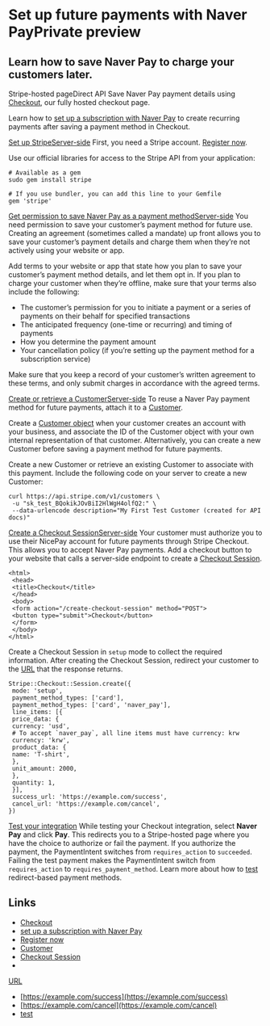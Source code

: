 # Set up future payments with Naver PayPrivate preview

## Learn how to save Naver Pay to charge your customers later.

Stripe-hosted pageDirect API
Save Naver Pay payment details using
[Checkout](https://docs.stripe.com/payments/checkout), our fully hosted checkout
page.

Learn how to [set up a subscription with Naver
Pay](https://docs.stripe.com/billing/subscriptions/naver-pay) to create
recurring payments after saving a payment method in Checkout.

[Set up
StripeServer-side](https://docs.stripe.com/payments/naver-pay/set-up-future-payments#web-set-up-stripe)
First, you need a Stripe account. [Register
now](https://dashboard.stripe.com/register).

Use our official libraries for access to the Stripe API from your application:

```
# Available as a gem
sudo gem install stripe
```

```
# If you use bundler, you can add this line to your Gemfile
gem 'stripe'
```

[Get permission to save Naver Pay as a payment
methodServer-side](https://docs.stripe.com/payments/naver-pay/set-up-future-payments#web-permissions)
You need permission to save your customer’s payment method for future use.
Creating an agreement (sometimes called a mandate) up front allows you to save
your customer’s payment details and charge them when they’re not actively using
your website or app.

Add terms to your website or app that state how you plan to save your customer’s
payment method details, and let them opt in. If you plan to charge your customer
when they’re offline, make sure that your terms also include the following:

- The customer’s permission for you to initiate a payment or a series of
payments on their behalf for specified transactions
- The anticipated frequency (one-time or recurring) and timing of payments
- How you determine the payment amount
- Your cancellation policy (if you’re setting up the payment method for a
subscription service)

Make sure that you keep a record of your customer’s written agreement to these
terms, and only submit charges in accordance with the agreed terms.

[Create or retrieve a
CustomerServer-side](https://docs.stripe.com/payments/naver-pay/set-up-future-payments#web-create-customer)
To reuse a Naver Pay payment method for future payments, attach it to a
[Customer](https://docs.stripe.com/api/customers).

Create a [Customer object](https://docs.stripe.com/api/customers) when your
customer creates an account with your business, and associate the ID of the
Customer object with your own internal representation of that customer.
Alternatively, you can create a new Customer before saving a payment method for
future payments.

Create a new Customer or retrieve an existing Customer to associate with this
payment. Include the following code on your server to create a new Customer:

```
curl https://api.stripe.com/v1/customers \
 -u "sk_test_BQokikJOvBiI2HlWgH4olfQ2:" \
 --data-urlencode description="My First Test Customer (created for API docs)"
```

[Create a Checkout
SessionServer-side](https://docs.stripe.com/payments/naver-pay/set-up-future-payments#web-create-checkout-session)
Your customer must authorize you to use their NicePay account for future
payments through Stripe Checkout. This allows you to accept Naver Pay payments.
Add a checkout button to your website that calls a server-side endpoint to
create a [Checkout Session](https://docs.stripe.com/api/checkout/sessions).

```
<html>
 <head>
 <title>Checkout</title>
 </head>
 <body>
 <form action="/create-checkout-session" method="POST">
 <button type="submit">Checkout</button>
 </form>
 </body>
</html>
```

Create a Checkout Session in `setup` mode to collect the required information.
After creating the Checkout Session, redirect your customer to the
[URL](https://docs.stripe.com/api/checkout/sessions/object#checkout_session_object-url)
that the response returns.

```
Stripe::Checkout::Session.create({
 mode: 'setup',
 payment_method_types: ['card'],
 payment_method_types: ['card', 'naver_pay'],
 line_items: [{
 price_data: {
 currency: 'usd',
 # To accept `naver_pay`, all line items must have currency: krw
 currency: 'krw',
 product_data: {
 name: 'T-shirt',
 },
 unit_amount: 2000,
 },
 quantity: 1,
 }],
 success_url: 'https://example.com/success',
 cancel_url: 'https://example.com/cancel',
})
```

[Test your
integration](https://docs.stripe.com/payments/naver-pay/set-up-future-payments#web-test-integration)
While testing your Checkout integration, select **Naver Pay** and click **Pay**.
This redirects you to a Stripe-hosted page where you have the choice to
authorize or fail the payment. If you authorize the payment, the PaymentIntent
switches from `requires_action` to `succeeded`. Failing the test payment makes
the PaymentIntent switch from `requires_action` to `requires_payment_method`.
Learn more about how to [test](https://docs.stripe.com/testing#redirects)
redirect-based payment methods.

## Links

- [Checkout](https://docs.stripe.com/payments/checkout)
- [set up a subscription with Naver
Pay](https://docs.stripe.com/billing/subscriptions/naver-pay)
- [Register now](https://dashboard.stripe.com/register)
- [Customer](https://docs.stripe.com/api/customers)
- [Checkout Session](https://docs.stripe.com/api/checkout/sessions)
-
[URL](https://docs.stripe.com/api/checkout/sessions/object#checkout_session_object-url)
- [https://example.com/success](https://example.com/success)
- [https://example.com/cancel](https://example.com/cancel)
- [test](https://docs.stripe.com/testing#redirects)